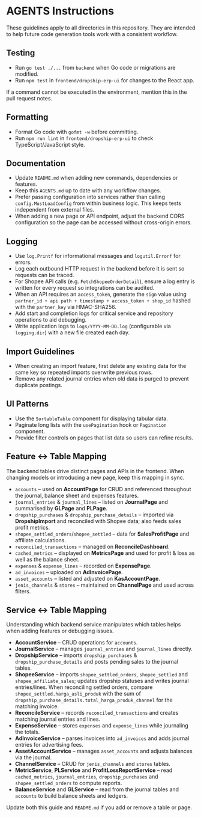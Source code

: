 # AGENTS Instructions

These guidelines apply to all directories in this repository. They are intended to help future code generation tools work with a consistent workflow.

## Testing
- Run `go test ./...` from `backend` when Go code or migrations are modified.
- Run `npm test` in `frontend/dropship-erp-ui` for changes to the React app.

If a command cannot be executed in the environment, mention this in the pull request notes.

## Formatting
- Format Go code with `gofmt -w` before committing.
- Run `npm run lint` in `frontend/dropship-erp-ui` to check TypeScript/JavaScript style.

## Documentation
- Update `README.md` when adding new commands, dependencies or features.
- Keep this `AGENTS.md` up to date with any workflow changes.
- Prefer passing configuration into services rather than calling
  `config.MustLoadConfig` from within business logic. This keeps tests
  independent from external files.
- When adding a new page or API endpoint, adjust the backend CORS
  configuration so the page can be accessed without cross-origin errors.

## Logging
- Use `log.Printf` for informational messages and `logutil.Errorf` for errors.
- Log each outbound HTTP request in the backend before it is sent so requests can be traced.
- For Shopee API calls (e.g. `FetchShopeeOrderDetail`), ensure a log entry is written for every request so integrations can be audited.
- When an API requires an `access_token`, generate the `sign` value using
  `partner_id + api path + timestamp + access_token + shop_id` hashed with the
  `partner_key` via HMAC-SHA256.
- Add start and completion logs for critical service and repository operations to aid debugging.
- Write application logs to `logs/YYYY-MM-DD.log` (configurable via `logging.dir`) with a new file created each day.

## Import Guidelines
- When creating an import feature, first delete any existing data for the
  same key so repeated imports overwrite previous rows.
- Remove any related journal entries when old data is purged to prevent
  duplicate postings.

## UI Patterns
- Use the `SortableTable` component for displaying tabular data.
- Paginate long lists with the `usePagination` hook or `Pagination` component.
- Provide filter controls on pages that list data so users can refine results.

## Feature ↔ Table Mapping
The backend tables drive distinct pages and APIs in the frontend. When changing
models or introducing a new page, keep this mapping in sync.

- `accounts` – used on **AccountPage** for CRUD and referenced throughout the
  journal, balance sheet and expenses features.
- `journal_entries` & `journal_lines` – listed on **JournalPage** and summarised
  by **GLPage** and **PLPage**.
- `dropship_purchases` & `dropship_purchase_details` – imported via
  **DropshipImport** and reconciled with Shopee data; also feeds sales profit
  metrics.
- `shopee_settled_orders`/`shopee_settled` – data for **SalesProfitPage** and
  affiliate calculations.
- `reconciled_transactions` – managed on **ReconcileDashboard**.
- `cached_metrics` – displayed on **MetricsPage** and used for profit & loss as
  well as the balance sheet.
- `expenses` & `expense_lines` – recorded on **ExpensePage**.
- `ad_invoices` – uploaded on **AdInvoicePage**.
- `asset_accounts` – listed and adjusted on **KasAccountPage**.
- `jenis_channels` & `stores` – maintained on **ChannelPage** and used across
  filters.

## Service ↔ Table Mapping
Understanding which backend service manipulates which tables helps when adding
features or debugging issues.

- **AccountService** – CRUD operations for `accounts`.
- **JournalService** – manages `journal_entries` and `journal_lines` directly.
- **DropshipService** – imports `dropship_purchases` & `dropship_purchase_details`
  and posts pending sales to the journal tables.
- **ShopeeService** – imports `shopee_settled_orders`, `shopee_settled` and
  `shopee_affiliate_sales`; updates dropship statuses and writes journal
  entries/lines.
  When reconciling settled orders, compare
  `shopee_settled.harga_asli_produk` with the sum of
  `dropship_purchase_details.total_harga_produk_channel` for the matching
  invoice.
- **ReconcileService** – records `reconciled_transactions` and creates matching
  journal entries and lines.
- **ExpenseService** – stores `expenses` and `expense_lines` while journaling the
  totals.
- **AdInvoiceService** – parses invoices into `ad_invoices` and adds journal
  entries for advertising fees.
- **AssetAccountService** – manages `asset_accounts` and adjusts balances via the
  journal.
- **ChannelService** – CRUD for `jenis_channels` and `stores` tables.
- **MetricService**, **PLService** and **ProfitLossReportService** – read
  `cached_metrics`, `journal_entries`, `dropship_purchases` and
  `shopee_settled_orders` to compute reports.
- **BalanceService** and **GLService** – read from the journal tables and
  `accounts` to build balance sheets and ledgers.

Update both this guide and `README.md` if you add or remove a table or page.

